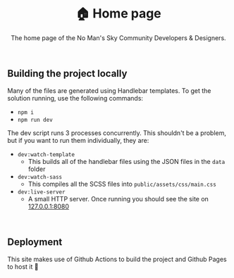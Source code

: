 <div align="center">

# 🏠 Home page

The home page of the No Man's Sky Community Developers & Designers.

</div>

<br />

## Building the project locally

Many of the files are generated using Handlebar templates. To get the solution running, use the following commands:

- `npm i`
- `npm run dev`

The dev script runs 3 processes concurrently. This shouldn't be a problem, but if you want to run them individually, they are:

- `dev:watch-template`
  - This builds all of the handlebar files using the JSON files in the `data` folder
- `dev:watch-sass`
  - This compiles all the SCSS files into `public/assets/css/main.css`
- `dev:live-server`
  - A small HTTP server. Once running you should see the site on [127.0.0.1:8080](https://127.0.0.1:8080)

<br />

## Deployment

This site makes use of Github Actions to build the project and Github Pages to host it 💪


<!-- Links used in the page -->

[nmscd]: https://github.com/NMSCD?ref=nmscd
